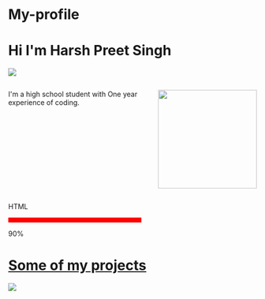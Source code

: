 # My-profile

# Hi I'm Harsh Preet Singh 

<p>
  <img src="https://img.freepik.com/free-vector/laptop-with-pr…-programming-applications-dark-neon_39422-971.jpg"  >
</p>
<div style="display:flex; ">
<p> I'm a high school student with One year experience of coding. </p>
<p>
  <img src="https://c.tenor.com/GfSX-u7VGM4AAAAC/coding.gif" width= 200px>
</p>
</div>
                                            
<div style="max-width:300px; width:100%;">
 <p> HTML</p>
 <div style="width:90%; height:10px; background-color: red; "></div>
 <p>90% </p>
</div>

<h1> <a href="https://github.com/HPScoding?tab=repositories" > Some of my projects </a> </h1>
<p>
  <img src="https://fonts.gstatic.com/s/e/notoemoji/14.0/1f60e/72.png">
  </p>
